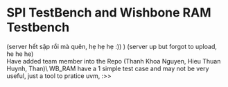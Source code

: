 # SPI TestBench and Wishbone RAM Testbench   
(server hết sập rồi mà quên, hẹ hẹ hẹ :)) ) (server up but forgot to upload, he he he)  
Have added team member into the Repo (Thanh Khoa Nguyen, Hieu Thuan Huynh, Than)\\
WB_RAM have a 1 simple test case and may not be very useful, just a tool to pratice uvm, :>>
